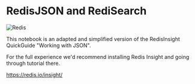 # RedisJSON and RediSearch

![Redis](https://redis.com/wp-content/themes/wpx/assets/images/logo-redis.svg?auto=webp&quality=85,75&width=120)

This notebook is an adapted and simplified version of the RedisInsight QuickGuide "Working with JSON".

For the full experience we'd recommend installing Redis Insight and going through tutorial there.

https://redis.io/insight/